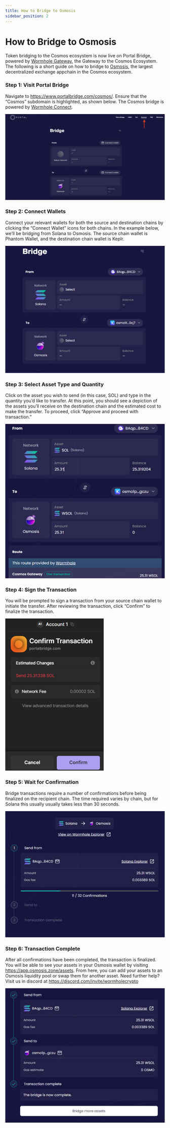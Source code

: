 ```yaml
---
title: How to Bridge to Osmosis
sidebar_position: 2
---
```


# How to Bridge to Osmosis

Token bridging to the Cosmos ecosystem is now live on Portal Bridge, powered by [Wormhole Gateway,](https://wormhole.com/gateway/) the Gateway to the Cosmos Ecosystem. The following is a short guide on how to bridge to [Osmosis](https://osmosis.zone/), the largest decentralized exchange appchain in the Cosmos ecosystem.

### Step 1: Visit Portal Bridge

Navigate to https://www.portalbridge.com/cosmos/. Ensure that the “Cosmos” subdomain is highlighted, as shown below. The Cosmos bridge is powered by [Wormhole Connect](https://wormhole.com/connect/).

![Untitled](../../static/img/osmosis-how-to-bridge-1.png)

### Step 2: Connect Wallets

Connect your relevant wallets for both the source and destination chains by clicking the “Connect Wallet” icons for both chains. In the example below, we’ll be bridging from Solana to Osmosis. The source chain wallet is Phantom Wallet, and the destination chain wallet is Keplr.

![Untitled](../../static/img/osmosis-how-to-bridge-2.png)

### Step 3: Select Asset Type and Quantity

Click on the asset you wish to send (in this case, SOL) and type in the quantity you’d like to transfer. At this point, you should see a depiction of the assets you’ll receive on the destination chain and the estimated cost to make the transfer. To proceed, click “Approve and proceed with transaction.”

![Untitled](../../static/img/osmosis-how-to-bridge-3.png)

### Step 4: Sign the Transaction

You will be prompted to sign a transaction from your source chain wallet to initiate the transfer. After reviewing the transaction, click “Confirm” to finalize the transaction.

![Untitled](../../static/img/osmosis-how-to-bridge-4.png)

### Step 5: Wait for Confirmation

Bridge transactions require a number of confirmations before being finalized on the recipient chain. The time required varies by chain, but for Solana this usually usually takes less than 30 seconds.

![Untitled](../../static/img/osmosis-how-to-bridge-5.png)

### Step 6: Transaction Complete

After all confirmations have been completed, the transaction is finalized. You will be able to see your assets in your Osmosis wallet by visiting https://app.osmosis.zone/assets. From here, you can add your assets to an Osmosis liquidity pool or swap them for another asset. Need further help? Visit us in discord at https://discord.com/invite/wormholecrypto

![Untitled](../../static/img/osmosis-how-to-bridge-6.png)
